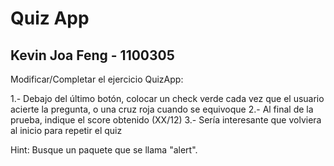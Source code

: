 # Quiz App

## Kevin Joa Feng - 1100305

Modificar/Completar el ejercicio QuizApp:

1.- Debajo del último botón, colocar un check verde cada vez que el usuario acierte la pregunta, o una cruz roja cuando se equivoque
2.- Al final de la prueba, indique el score obtenido (XX/12)
3.- Sería interesante que volviera al inicio para repetir el quiz

Hint: Busque un paquete que se llama "alert".
